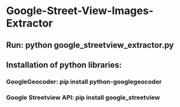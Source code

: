 # Google-Street-View-Images-Extractor

## Run: python google_streetview_extractor.py <place eg: MILA Canada>
  
## Installation of python libraries:
###	GoogleGeocoder: pip install python-googlegeocoder
### Google Streetview API: pip install google_streetview
